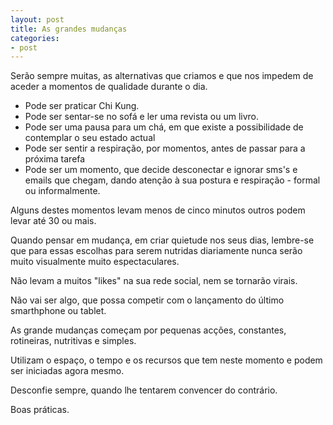 ```yaml
---
layout: post 
title: As grandes mudanças
categories:
- post
---
```

Serão sempre muitas, as alternativas que criamos e que nos impedem de aceder a momentos de qualidade durante o dia.

+ Pode ser praticar Chi Kung.
+ Pode ser sentar-se no sofá e ler uma revista ou um livro.
+ Pode ser uma pausa para um chá, em que existe a possibilidade de contemplar o seu estado actual
+ Pode ser sentir a respiração, por momentos, antes de passar para a próxima tarefa
+ Pode ser um momento, que decide desconectar e ignorar sms's e emails que chegam, dando atenção à sua postura e respiração - formal ou informalmente.

Alguns destes momentos levam menos de cinco minutos outros podem levar até 30 ou mais. 

Quando pensar em mudança, em criar quietude nos seus dias, lembre-se que para essas escolhas para serem nutridas diariamente nunca serão muito visualmente muito espectaculares.

Não levam a muitos "likes" na sua rede social, nem se tornarão virais. 

Não vai ser algo, que possa competir com o lançamento do último smarthphone ou tablet. 

As grande mudanças começam por pequenas acções, constantes, rotineiras, nutritivas e simples. 

Utilizam o espaço, o tempo e os recursos que tem neste momento e podem ser iniciadas agora mesmo. 

Desconfie sempre, quando lhe tentarem convencer do contrário. 

Boas práticas. 
